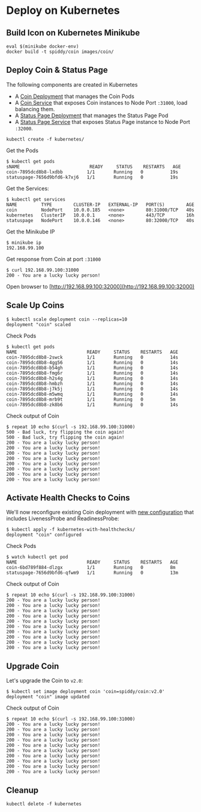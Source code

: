 # Deploy on Kubernetes

## Build Icon on Kubernetes Minikube

```shell
eval $(minikube docker-env)
docker build -t spiddy/coin images/coin/
```

## Deploy Coin & Status Page

The following components are created in Kubernetes

* A [Coin Deployment](../kubernetes/coin-deployment.yaml) that manages the Coin Pods
* A [Coin Service](../kubernetes/coin-service.yaml) that exposes Coin instances to Node Port `:31000`, load balancing them.
* A [Status Page Deployment](../kubernetes/statuspage-deployment.yaml) that manages the Status Page Pod
* A [Status Page Service](../kubernetes/statuspage-service.yaml) that exposes Status Page instance to Node Port `:32000`.

```shell
kubectl create -f kubernetes/
```

Get the Pods

```shell
$ kubectl get pods
sNAME                          READY     STATUS    RESTARTS   AGE
coin-7895dcd8b8-lxdbb         1/1       Running   0          19s
statuspage-7656d9bfd6-k7xj6   1/1       Running   0          19s
```

Get the Services:

```shell
$ kubectl get services
NAME         TYPE        CLUSTER-IP   EXTERNAL-IP   PORT(S)        AGE
coin         NodePort    10.0.0.185   <none>        80:31000/TCP   40s
kubernetes   ClusterIP   10.0.0.1     <none>        443/TCP        16h
statuspage   NodePort    10.0.0.146   <none>        80:32000/TCP   40s
```

Get the Minikube IP

```shell
$ minikube ip
192.168.99.100
```

Get response from Coin at port `:31000`

```shell
$ curl 192.168.99.100:31000
200 - You are a lucky lucky person!
```

Open browser to [http://192.168.99.100:32000](http://192.168.99.100:32000)

## Scale Up Coins

```shell
$ kubectl scale deployment coin --replicas=10
deployment "coin" scaled
```

Check Pods

```shell
$ kubectl get pods
NAME                          READY     STATUS    RESTARTS   AGE
coin-7895dcd8b8-2swck         1/1       Running   0          14s
coin-7895dcd8b8-4gg56         1/1       Running   0          14s
coin-7895dcd8b8-b54gh         1/1       Running   0          14s
coin-7895dcd8b8-fmg6r         1/1       Running   0          14s
coin-7895dcd8b8-h2s4g         1/1       Running   0          14s
coin-7895dcd8b8-hmbzh         1/1       Running   0          14s
coin-7895dcd8b8-j7k5j         1/1       Running   0          14s
coin-7895dcd8b8-m5wmq         1/1       Running   0          14s
coin-7895dcd8b8-mrb9t         1/1       Running   0          5m
coin-7895dcd8b8-zk8b6         1/1       Running   0          14s
```

Check output of Coin

```shell
$ repeat 10 echo $(curl -s 192.168.99.100:31000)
500 - Bad luck, try flipping the coin again!
500 - Bad luck, try flipping the coin again!
200 - You are a lucky lucky person!
200 - You are a lucky lucky person!
200 - You are a lucky lucky person!
200 - You are a lucky lucky person!
200 - You are a lucky lucky person!
200 - You are a lucky lucky person!
200 - You are a lucky lucky person!
200 - You are a lucky lucky person!
```

## Activate Health Checks to Coins

We'll now reconfigure existing Coin deployment with [new configuration](../kubernetes-with-healthchecks/coin-deployment-with-healthchecks.yaml) that includes LivenessProbe and ReadinessProbe:

```shell
$ kubectl apply -f kubernetes-with-healthchecks/
deployment "coin" configured
```

Check Pods

```shell
$ watch kubectl get pod
NAME                          READY     STATUS    RESTARTS   AGE
coin-6bd789f884-dlzgx         1/1       Running   0          8m
statuspage-7656d9bfd6-qfwm9   1/1       Running   0          13m
```

Check output of Coin

```shell
$ repeat 10 echo $(curl -s 192.168.99.100:31000)
200 - You are a lucky lucky person!
200 - You are a lucky lucky person!
200 - You are a lucky lucky person!
200 - You are a lucky lucky person!
200 - You are a lucky lucky person!
200 - You are a lucky lucky person!
200 - You are a lucky lucky person!
200 - You are a lucky lucky person!
200 - You are a lucky lucky person!
200 - You are a lucky lucky person!
```

## Upgrade Coin

Let's upgrade the Coin to `v2.0`:

```shell
$ kubectl set image deployment coin 'coin=spiddy/coin:v2.0'
deployment "coin" image updated
```

Check output of Coin

```shell
$ repeat 10 echo $(curl -s 192.168.99.100:31000)
200 - You are a lucky lucky person!
200 - You are a lucky lucky person!
200 - You are a lucky lucky person!
200 - You are a lucky lucky person!
200 - You are a lucky lucky person!
200 - You are a lucky lucky person!
200 - You are a lucky lucky person!
200 - You are a lucky lucky person!
200 - You are a lucky lucky person!
200 - You are a lucky lucky person!
```

## Cleanup

```shell
kubectl delete -f kubernetes
```
